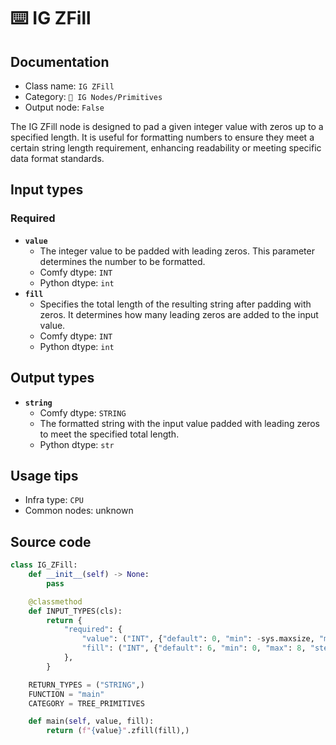 # ⌨️ IG ZFill
## Documentation
- Class name: `IG ZFill`
- Category: `🐓 IG Nodes/Primitives`
- Output node: `False`

The IG ZFill node is designed to pad a given integer value with zeros up to a specified length. It is useful for formatting numbers to ensure they meet a certain string length requirement, enhancing readability or meeting specific data format standards.
## Input types
### Required
- **`value`**
    - The integer value to be padded with leading zeros. This parameter determines the number to be formatted.
    - Comfy dtype: `INT`
    - Python dtype: `int`
- **`fill`**
    - Specifies the total length of the resulting string after padding with zeros. It determines how many leading zeros are added to the input value.
    - Comfy dtype: `INT`
    - Python dtype: `int`
## Output types
- **`string`**
    - Comfy dtype: `STRING`
    - The formatted string with the input value padded with leading zeros to meet the specified total length.
    - Python dtype: `str`
## Usage tips
- Infra type: `CPU`
- Common nodes: unknown


## Source code
```python
class IG_ZFill:
    def __init__(self) -> None:
        pass

    @classmethod
    def INPUT_TYPES(cls):
        return {
            "required": {
                "value": ("INT", {"default": 0, "min": -sys.maxsize, "max": sys.maxsize, "step": 1}),
                "fill": ("INT", {"default": 6, "min": 0, "max": 8, "step": 1}),
            },
        }

    RETURN_TYPES = ("STRING",)
    FUNCTION = "main"
    CATEGORY = TREE_PRIMITIVES

    def main(self, value, fill):
        return (f"{value}".zfill(fill),)

```
